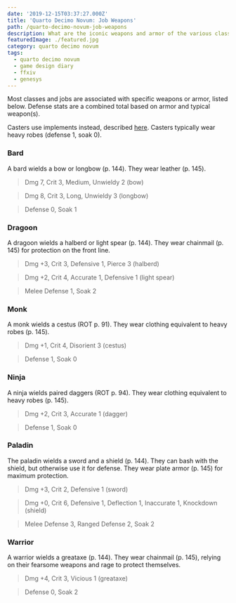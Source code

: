 ```yaml
---
date: '2019-12-15T03:37:27.000Z'
title: 'Quarto Decimo Novum: Job Weapons'
path: /quarto-decimo-novum-job-weapons
description: What are the iconic weapons and armor of the various classes and jobs?
featuredImage: ./featured.jpg
category: quarto decimo novum
tags:
  - quarto decimo novum
  - game design diary
  - ffxiv
  - genesys
---
```

    


Most classes and jobs are associated with specific weapons or armor, listed below. Defense stats are a combined total based on armor and typical weapon(s).

Casters use implements instead, described [here](/quarto-decimo-novum-implements/). Casters typically wear heavy robes (defense 1, soak 0).

### Bard

A bard wields a bow or longbow (p. 144). They wear leather (p. 145).

> Dmg 7, Crit 3, Medium, Unwieldy 2 (bow)

> Dmg 8, Crit 3, Long, Unwieldy 3 (longbow)

> Defense 0, Soak 1

### Dragoon

A dragoon wields a halberd or light spear (p. 144). They wear chainmail (p. 145) for protection on the front line.

> Dmg +3, Crit 3, Defensive 1, Pierce 3 (halberd)

> Dmg +2, Crit 4, Accurate 1, Defensive 1 (light spear)

> Melee Defense 1, Soak 2

### Monk

A monk wields a cestus (ROT p. 91). They wear clothing equivalent to heavy robes (p. 145).

> Dmg +1, Crit 4, Disorient 3 (cestus)

> Defense 1, Soak 0

### Ninja

A ninja wields paired daggers (ROT p. 94). They wear clothing equivalent to heavy robes (p. 145).

> Dmg +2, Crit 3, Accurate 1 (dagger)

> Defense 1, Soak 0

### Paladin

The paladin wields a sword and a shield (p. 144). They can bash with the shield, but otherwise use it for defense. They wear plate armor (p. 145) for maximum protection.

> Dmg +3, Crit 2, Defensive 1 (sword)

> Dmg +0, Crit 6, Defensive 1, Deflection 1, Inaccurate 1, Knockdown (shield)

> Melee Defense 3, Ranged Defense 2, Soak 2

### Warrior

A warrior wields a greataxe (p. 144). They wear chainmail (p. 145), relying on their fearsome weapons and rage to protect themselves.

> Dmg +4, Crit 3, Vicious 1 (greataxe)

> Defense 0, Soak 2


    